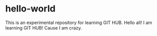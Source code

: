# hello-world
This is an experimental repository for learning GIT HUB. 
Hello all! I am learning GIT HUB! Cause I am crazy.
